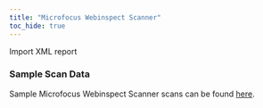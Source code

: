 ```yaml
---
title: "Microfocus Webinspect Scanner"
toc_hide: true
---
```

Import XML report

### Sample Scan Data
Sample Microfocus Webinspect Scanner scans can be found [here](https://github.com/DefectDojo/django-DefectDojo/tree/master/unittests/scans/microfocus_webinspect).